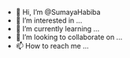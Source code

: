 - 👋 Hi, I’m @SumayaHabiba
- 👀 I’m interested in ...
- 🌱 I’m currently learning ...
- 💞️ I’m looking to collaborate on ...
- 📫 How to reach me ...

<!---
SumayaHabiba/SumayaHabiba is a ✨ special ✨ repository because its `README.md` (this file) appears on your GitHub profile.
You can click the Preview link to take a look at your changes.
--->
